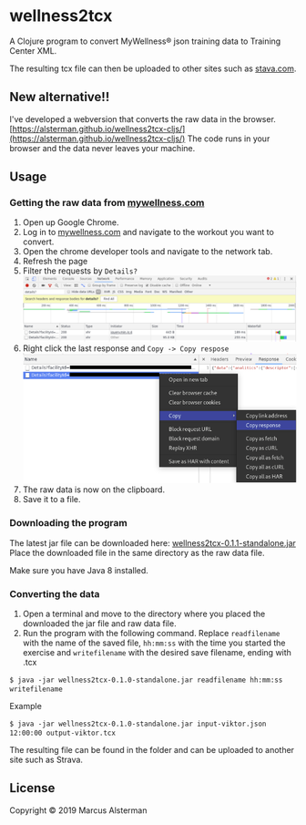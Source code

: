 # wellness2tcx

A Clojure program to convert MyWellness® json training data to Training Center XML.

The resulting tcx file can then be uploaded to other sites such as [stava.com](strava.com).

## New alternative!!
I've developed a webversion that converts the raw data in the browser.
[https://alsterman.github.io/wellness2tcx-cljs/](https://alsterman.github.io/wellness2tcx-cljs/)
The code runs in your browser and the data never leaves your machine.

## Usage

### Getting the raw data from [mywellness.com](mywellness.com)
1. Open up Google Chrome.
2. Log in to [mywellness.com](mywellness.com) and navigate to the workout you want to convert.
3. Open the chrome developer tools and navigate to the network tab.
4. Refresh the page
5. Filter the requests by `Details?` 
![filtering requests](images/filter-requests.png)
6. Right click the last response and `Copy -> Copy respose`
![copy the response](images/copy-response.png)
7. The raw data is now on the clipboard.
8. Save it to a file.

### Downloading the program
The latest jar file can be downloaded here:
[wellness2tcx-0.1.1-standalone.jar](https://github.com/alsterman/wellness2tcx/releases/download/v0.1.1/wellness2tcx-0.1.1-standalone.jar)
Place the downloaded file in the same directory as the raw data file.

Make sure you have Java 8 installed.


### Converting the data
1. Open a terminal and move to the directory where you placed the downloaded the jar file and raw data file.
2. Run the program with the following command. Replace `readfilename` with the name of the saved file, `hh:mm:ss` with the time you started the exercise and `writefilename` with the desired save filename, ending with .tcx 
```
$ java -jar wellness2tcx-0.1.0-standalone.jar readfilename hh:mm:ss writefilename
```

Example
```
$ java -jar wellness2tcx-0.1.0-standalone.jar input-viktor.json 12:00:00 output-viktor.tcx
```

The resulting file can be found in the folder and can be uploaded to another site such as Strava.
## License

Copyright © 2019 Marcus Alsterman
